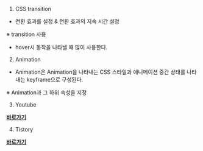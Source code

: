 1. CSS transition<br>

- 전환 효과를 설정 & 전환 효과의 지속 시간 설정 <br>

※ transition 사용<br>

- hover시 동작을 나타낼 때 많이 사용한다.<br>

2. Animation<br>

- Animation은 Animation을 나타내는 CSS 스타일과 애니메이션 중간 상태를 나타내는 keyframe으로 구성된다.<br>

※ Animation과 그 하위 속성을 지정<br>

3. Youtube<br>

<a href = "https://www.youtube.com/watch?v=zHUpx90NerM"><strong>바로가기</strong></a><br>

4. Tistory<br>

<a href = "https://lch7215.tistory.com/145"><strong>바로가기</strong></a><br>

 
